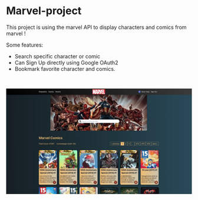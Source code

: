# Marvel-project

This project is using the marvel API to display characters and comics from marvel !

Some features: 

* Search specific character or comic
* Can Sign Up directly using Google OAuth2
* Bookmark favorite character and comics.

<Br />

![Screenshot](./public/images/marvel.jpg)